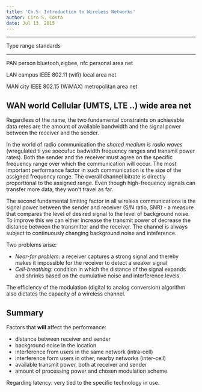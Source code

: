 ```yaml
---
title: 'Ch.5: Introduction to Wireless Networks'
author: Ciro S. Costa
date: Jul 13, 2015
---
```


--------------------------------------------------------------
Type                     range       standards
----------------------   -------     -------------------------
PAN                      person      bluetooh,zigbee, nfc
personal area net                  

LAN                      campus      IEEE 802.11 (wifi)
local area net                     

MAN                      city        IEEE 802.15 (WiMAX)
metropolitan area net              

WAN                      world       Cellular (UMTS, LTE ..)
wide area net                      
-------------------------------------------------------------

Regardless of the name, the two fundamental constraints on achievable data retes are the amount of available bandwidth and the signal power between the receiver and the sender.

In the world of radio communication the *shared medium is radio waves* (wregulated ti yse soecufuc badwidth frequency ranges and transmit power rates). Both the sender and the receiver must agree on the specific frequency range over which the communication will occur. The most important performance factor in such communication is the size of the assigned frequency range. The overall channel bitrate is directly proportional to the assigned range. Even though high-frequency signals can transfer more data, they won't travel as far. 

The second fundamental limiting factor in all wireless communications is the signal power between the sender and receiver (S/N ratio, SNR) - a measure that compares the level of desired signal to the level of background noise. To improve this we can either increase the transmit power of decrease the distance between the transmitter and the receiver. The channel is always subject to continuously changing background noise and inteference.

Two problems arise:
- *Near-far problem*: a receiver captures a strong signal and thereby makes it impossible for the receiver to detect a weaker signal
- *Cell-breathing*: condition in which the distance of the signal expands and shrinks based on the cumulative noise and interference levels.

The efficiency of the modulation (digital to analog conversion) algorithm also dictates the capacity of a wireless channel.

## Summary

Factors that **will** affect the performance:

- distance between receiver and sender
- background noise in the location
- interference from users in the same network (intra-cell)
- interference form users in other, nearby networks (inter-cell)
- available transmit power, both at receiver and sender
- amount of processing power and chosen modulation scheme

Regarding latency: very tied to the specific technology in use.



